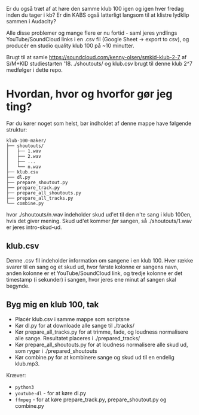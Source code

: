 Er du også træt af at høre den samme klub 100 igen og igen hver fredag inden du tager i kb? Er din KABS også latterligt langsom til at klistre lydklip sammen i Audacity?

Alle disse problemer og mange flere er nu fortid - saml jeres yndlings YouTube/SoundCloud links i en .csv fil (Google Sheet -> export to csv), og producér en studio quality klub 100 på ~10 minutter.

Brugt til at samle https://soundcloud.com/kenny-olsen/smkid-klub-2-7 af S/M+KID studiestarten '18. ./shoutouts/ og klub.csv brugt til denne klub 2^7 medfølger i dette repo.

# Hvordan, hvor og hvorfor gør jeg ting?

Før du kører noget som helst, bør indholdet af denne mappe have følgende struktur:

```
klub-100-maker/
├── shoutouts/
│   ├── 1.wav
│   ├── 2.wav
│   ├── ...
│   └── n.wav
├── klub.csv
├── dl.py
├── prepare_shoutout.py
├── prepare_track.py
├── prepare_all_shoutouts.py
├── prepare_all_tracks.py
└── combine.py
```

hvor ./shoutouts/n.wav indeholder skud ud'et til den n'te sang i klub 100en, hvis det giver mening. Skud ud'et kommer *før* sangen, så ./shoutouts/1.wav er jeres intro-skud-ud.

## klub.csv

Denne .csv fil indeholder information om sangene i en klub 100. Hver række svarer til en sang og et skud ud, hvor første kolonne er sangens navn, anden kolonne er et YouTube/SoundCloud link, og tredje kolonne er det timestamp (i sekunder) i sangen, hvor jeres ene minut af sangen skal begynde.

## Byg mig en klub 100, tak

* Placér klub.csv i samme mappe som scriptsne
* Kør dl.py for at downloade alle sange til ./tracks/
* Kør prepare_all_tracks.py for at trimme, fade, og loudness normalisere alle sange. Resultatet placeres i ./prepared_tracks/
* Kør prepare_all_shoutouts.py for at loudness normalisere alle skud ud, som ryger i ./prepared_shoutouts
* Kør combine.py for at kombinere sange og skud ud til en endelig klub.mp3.

Kræver:
 * `python3`
 * `youtube-dl` - for at køre dl.py
 * `ffmpeg` - for at køre prepare_track.py, prepare_shoutout.py og combine.py
